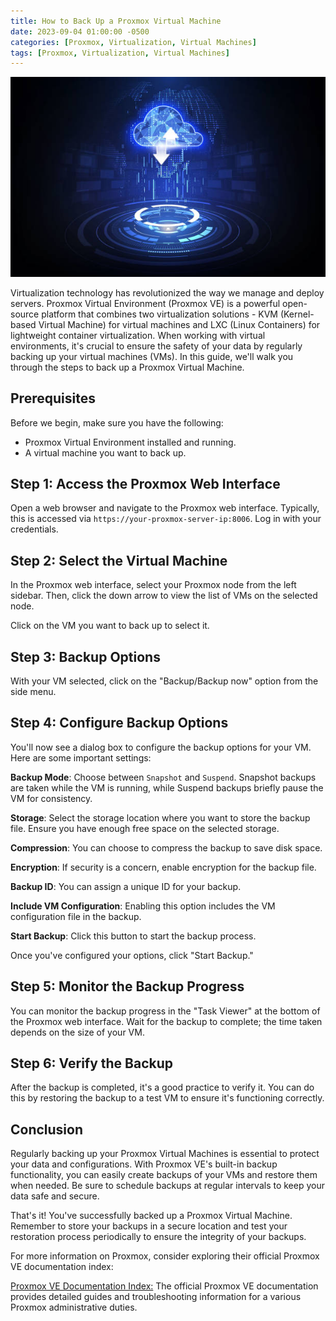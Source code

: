 ```yaml
---
title: How to Back Up a Proxmox Virtual Machine
date: 2023-09-04 01:00:00 -0500
categories: [Proxmox, Virtualization, Virtual Machines]
tags: [Proxmox, Virtualization, Virtual Machines]
---
```


![How to Back Up a Proxmox Virtual Machine](/assets/img/posts/2023/proxmox_vm_backup/proxmox_vm_backup.jpg)


Virtualization technology has revolutionized the way we manage and deploy servers. Proxmox Virtual Environment (Proxmox VE) is a powerful open-source platform that combines two virtualization solutions - KVM (Kernel-based Virtual Machine) for virtual machines and LXC (Linux Containers) for lightweight container virtualization. When working with virtual environments, it's crucial to ensure the safety of your data by regularly backing up your virtual machines (VMs). In this guide, we'll walk you through the steps to back up a Proxmox Virtual Machine.

## Prerequisites

Before we begin, make sure you have the following:

- Proxmox Virtual Environment installed and running.
- A virtual machine you want to back up.

## Step 1: Access the Proxmox Web Interface

Open a web browser and navigate to the Proxmox web interface. Typically, this is accessed via `https://your-proxmox-server-ip:8006`. Log in with your credentials.

## Step 2: Select the Virtual Machine

In the Proxmox web interface, select your Proxmox node from the left sidebar. Then, click the down arrow to view the list of VMs on the selected node.

Click on the VM you want to back up to select it.

## Step 3: Backup Options

With your VM selected, click on the "Backup/Backup now" option from the side menu.


## Step 4: Configure Backup Options

You'll now see a dialog box to configure the backup options for your VM. Here are some important settings:

**Backup Mode**: Choose between `Snapshot` and `Suspend`. Snapshot backups are taken while the VM is running, while Suspend backups briefly pause the VM for consistency.

**Storage**: Select the storage location where you want to store the backup file. Ensure you have enough free space on the selected storage.

**Compression**: You can choose to compress the backup to save disk space.

**Encryption**: If security is a concern, enable encryption for the backup file.

**Backup ID**: You can assign a unique ID for your backup.

**Include VM Configuration**: Enabling this option includes the VM configuration file in the backup.

**Start Backup**: Click this button to start the backup process.

Once you've configured your options, click "Start Backup."

## Step 5: Monitor the Backup Progress

You can monitor the backup progress in the "Task Viewer" at the bottom of the Proxmox web interface. Wait for the backup to complete; the time taken depends on the size of your VM.


## Step 6: Verify the Backup

After the backup is completed, it's a good practice to verify it. You can do this by restoring the backup to a test VM to ensure it's functioning correctly.

## Conclusion

Regularly backing up your Proxmox Virtual Machines is essential to protect your data and configurations. With Proxmox VE's built-in backup functionality, you can easily create backups of your VMs and restore them when needed. Be sure to schedule backups at regular intervals to keep your data safe and secure.

That's it! You've successfully backed up a Proxmox Virtual Machine. Remember to store your backups in a secure location and test your restoration process periodically to ensure the integrity of your backups.


For more information on Proxmox, consider exploring their official Proxmox VE documentation index:

[Proxmox VE Documentation Index:](https://pve.proxmox.com/pve-docs/) The official Proxmox VE documentation provides detailed guides and troubleshooting information for a various Proxmox administrative duties.